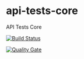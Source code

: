# api-tests-core
API Tests Core

[![Build Status](https://travis-ci.com/AT-12/api-tests-core.svg?branch=develop)](https://travis-ci.com/AT-12/api-tests-core) 

[![Quality Gate](https://sonarcloud.io/api/project_badges/measure?project=AT-12_api-tests-core&metric=alert_status)](https://sonarcloud.io/dashboard/index/AT-12_api-tests-core)
